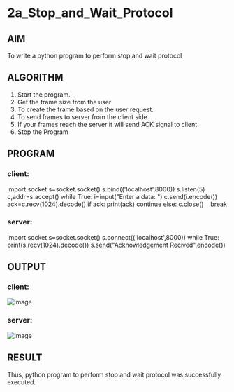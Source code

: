 # 2a_Stop_and_Wait_Protocol
## AIM 
To write a python program to perform stop and wait protocol
## ALGORITHM
1. Start the program.
2. Get the frame size from the user
3. To create the frame based on the user request.
4. To send frames to server from the client side.
5. If your frames reach the server it will send ACK signal to client
6. Stop the Program
## PROGRAM
### client:

import socket
s=socket.socket()
s.bind(('localhost',8000))
s.listen(5)
c,addr=s.accept()
while True:
 i=input("Enter a data: ")
 c.send(i.encode())
 ack=c.recv(1024).decode()
 if ack:
   print(ack)
   continue
 else:
   c.close()
   break

### server:
import socket
s=socket.socket()
s.connect(('localhost',8000))
while True:
 print(s.recv(1024).decode())
 s.send("Acknowledgement Recived".encode())
## OUTPUT
### client:
![image](https://github.com/aaliyafathimaa/2a_Stop_and_Wait_Protocol/assets/154801069/3459f2be-bbd7-4d11-9d85-98c283aaea3e)
### server:
![image](https://github.com/aaliyafathimaa/2a_Stop_and_Wait_Protocol/assets/154801069/c8149563-9d3a-4aa5-b69e-bce27f2aedbe)


## RESULT
Thus, python program to perform stop and wait protocol was successfully executed.
